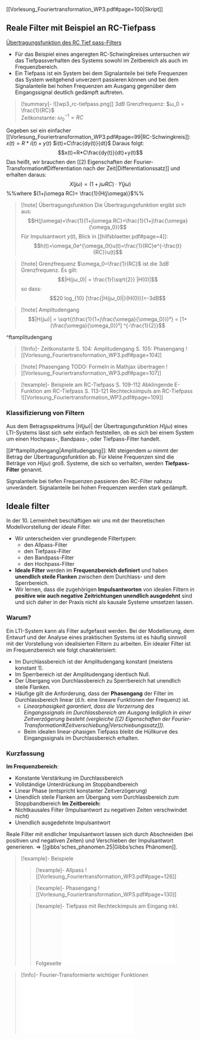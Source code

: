 [[Vorlesung_Fouriertransformation_WP3.pdf#page=100|Skript]]
## Reale Filter mit Beispiel an RC-Tiefpass
 [Übertragungsfunktion des RC Tief pass-Filters](WP3_Lerneinheit10_Kurzzusammenfassung.pdf#page=7)
- Für das Beispiel eines angeregten RC-Schwingkreises untersuchen wir das Tiefpassverhalten des Systems sowohl im Zeitbereich als auch im Frequenzbereich. 
 - Ein Tiefpass ist ein System bei dem Signalanteile bei tiefe Frequenzen das System weitgehend unverzerrt passieren können und bei dem Signalanteile bei hohen Frequenzen am Ausgang gegenüber dem Eingangssignal deutlich gedämpft auftreten. 
 >[!summary]- 
![[wp3_rc-tiefpass.png]]
$3dB$ Grenzfrequenz: $ω_0 = \frac{1}{RC}$   
Zeitkonstante: $ω_0^{-1} = RC$

Gegeben sei ein einfacher [[Vorlesung_Fouriertransformation_WP3.pdf#page=99|RC-Schwingkreis]]:
$x(t)=R*i(t)+y(t)$
$i(t)=C\frac{dy(t)}{dt}$
Daraus folgt: $$x(t)=R*C\frac{dy(t)}{dt}+y(t)$$
Das heißt, wir brauchen den [[2) Eigenschaften der Fourier-Transformation#Differentiation nach der Zeit|Differentiationssatz]] und erhalten daraus: $$X(j\omega)=(1+j\omega RC)· Y(j\omega)$$
%%where $(1+j\omega RC)= \frac{1}{H(j\omega)}$%%
>[!note] Übertragungsfunktion
Die Übertragungsfunktion ergibt sich aus:
$$H(j\omega)=\frac{1}{1+j\omega RC}=\frac{1}{1+j\frac{\omega}{\omega_0}}$$
Für Impulsantwort $y(t)$, Blick in [[hilfsblaetter.pdf#page=4]]:
$$h(t)=\omega_0e^{\omega_0t}u(t)=\frac{1}{RC}e^{-\frac{t}{RC}}u(t)$$

>[!note] Grenzfrequenz
$\omega_0=\frac{1}{RC}$ ist die $3dB$ Grenzfrequenz.
Es gilt:
$$|H(jω_0)| = \frac{1}{\sqrt{2}} |H(0)|$$
so dass: $$20 log_{10} [\frac{|H(jω_0)|}{H(0)}]=-3dB$$

>[!note] Amplitudengang
>$$|H(jω)| = \sqrt{(\frac{1}{1+j\frac{\omega}{\omega_0}})²} = [1+(\frac{\omega}{\omega_0})²] ^{-\frac{1}{2}}$$
>

^ftamplitudengang

>[!linfo]- Zeitkonstante 
>S. 104: Amplitudengang
>S. 105: Phasengang
>![[Vorlesung_Fouriertransformation_WP3.pdf#page=104]]

>[!note] Phasengang
>TODO: Formeln in Mathjax übertragen
>![[Vorlesung_Fouriertransformation_WP3.pdf#page=107]]

>[!example]- Beispiele am RC-Tiefpass
>S. 109-112 Abklingende E-Funktion am RC-Tiefpass
>S. 113-121 Rechtecksimpuls am RC-Tiefpass
>![[Vorlesung_Fouriertransformation_WP3.pdf#page=109]]


### Klassifizierung von Filtern 
Aus dem Betragsspektrums $|H(jω)|$ der Übertragungsfunktion $H(jω)$ eines LTI-Systems lässt sich sehr einfach feststellen, ob es sich bei einem System um einen Hochpass-, Bandpass-, oder Tiefpass-Filter handelt.

[[#^ftamplitudengang|Amplitudengang]]: 
Mit steigendem $ω$ nimmt der Betrag der Übertragungsfunktion ab. Für kleine Frequenzen sind die Beträge von $H(jω)$ groß. Systeme, die sich so verhalten, werden **Tiefpass-Filter** genannt. 

Signalanteile bei tiefen Frequenzen passieren den RC-Filter nahezu unverändert. 
Signalanteile bei hohen Frequenzen werden stark gedämpft.

## Ideale filter
In der 10. Lerneinheit beschäftigen wir uns mit der theoretischen Modellvorstellung der ideale Filter. 
- Wir unterscheiden vier grundlegende Filtertypen: 
	- den Allpass-Filter
	- den Tiefpass-Filter
	- den Bandpass-Filter 
	- den Hochpass-Filter
- **Ideale Filter** werden im **Frequenzbereich definiert** und haben **unendlich steile Flanken** zwischen dem Durchlass- und dem Sperrbereich.
- Wir lernen, dass die zugehörigen **Impulsantworten** von idealen Filtern in **positive wie auch negative Zeitrichtungen unendlich ausgedehnt** sind und sich daher in der Praxis nicht als kausale Systeme umsetzen lassen. 
### Warum?
Ein LTI-System kann als Filter aufgefasst werden. Bei der Modellierung, dem Entwurf und der Analyse eines praktischen Systems ist es häufig sinnvoll mit der Vorstellung von idealisierten Filtern zu arbeiten. 
Ein idealer Filter ist im Frequenzbereich wie folgt charakterisiert: 
- Im Durchlassbereich ist der Amplitudengang konstant (meistens konstant 1). 
- Im Sperrbereich ist der Amplitudengang identisch Null. 
- Der Übergang von Durchlassbereich zu Sperrbereich hat unendlich steile Flanken.
- Häufige gilt die Anforderung, dass der **Phasengang** der Filter im Durchlassbereich linear (d.h. eine lineare Funktionen der Frequenz) ist. 
	- *Linearphasigkeit garantiert, dass die Verzerrung des Eingangssignals im Durchlassbereich am Ausgang lediglich in einer Zeitverzögerung besteht (vergleiche [[2) Eigenschaften der Fourier-Transformation#Zeitverschiebung|Verschiebungssatz]]).*
	- Beim idealen linear-phasigen Tiefpass bleibt die Hüllkurve des Eingangssignals im Durchlassbereich erhalten.
### Kurzfassung
**Im Frequenzbereich**:
- Konstante Verstärkung im Durchlassbereich
- Vollständige Unterdrückung im Stoppbandbereich
- Linear Phase (entspricht konstanter Zeitverzögerung) 
- Unendlich steile Flanken am Übergang vom Durchlassbereich zum Stoppbandbereich 
**Im Zeitbereich:** 
- Nichtkausales Filter (Impulsantwort zu negativen Zeiten verschwindet nicht)
- Unendlich ausgedehnte Impulsantwort

Reale Filter mit endlicher Impulsantwort lassen sich durch Abschneiden (bei positiven und negativen Zeiten) und Verschieben der Impulsantwort generieren. ⇒ [[gibbs'sches_phanomen.25|Gibbs’sches Phänomen]].

>[!example]- Beispiele
>>[!example]- Allpass
>>![[Vorlesung_Fouriertransformation_WP3.pdf#page=126]]
>
>>[!example]- Phasengang 
>>![[Vorlesung_Fouriertransformation_WP3.pdf#page=130]]
>
>>[!example]- Tiefpass mit Rechteckimpuls am Eingang
>>inkl. Folgeseite
>>![Tief pass-Filter mit Rechtecksimpuls am Eingang f](WP3_Lerneinheit10_Kurzzusammenfassung.pdf#page=12) 

 >[!info]- Fourier-Transformierte wichtiger Funktionen
 ![Fourier-Transformierte wichtiger Funktionen](WP3_Lerneinheit10_Kurzzusammenfassung.pdf#page=11)
 

